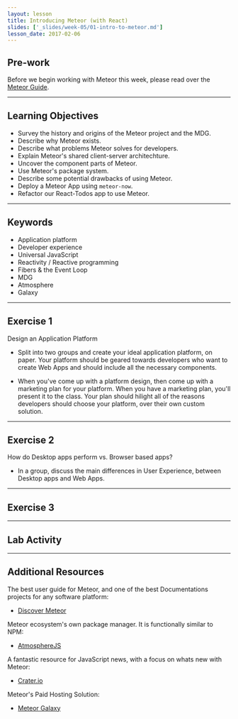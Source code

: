 ```yaml
---
layout: lesson
title: Introducing Meteor (with React)
slides: ['_slides/week-05/01-intro-to-meteor.md']
lesson_date: 2017-02-06
---
```


## Pre-work

Before we begin working with Meteor this week, please read over the [Meteor Guide](https://guide.meteor.com/).

---

## Learning Objectives

- Survey the history and origins of the Meteor project and the MDG.
- Describe why Meteor exists.
- Describe what problems Meteor solves for developers.
- Explain Meteor's shared client-server architechture.
- Uncover the component parts of Meteor.
- Use Meteor's package system.
- Describe some potential drawbacks of using Meteor.
- Deploy a Meteor App using `meteor-now`.
- Refactor our React-Todos app to use Meteor.

---

## Keywords

- Application platform
- Developer experience
- Universal JavaScript
- Reactivity / Reactive programming
- Fibers & the Event Loop
- MDG
- Atmosphere
- Galaxy

---

## Exercise 1

Design an Application Platform

- Split into two groups and create your ideal application platform, on paper. Your platform should be
geared towards developers who want to create Web Apps and should include all the necessary components.

- When you've come up with a platform design, then come up with a marketing plan for your platform.
When you have a marketing plan, you'll present it to the class. Your plan should hilight all of the reasons
developers should choose your platform, over their own custom solution.

---

## Exercise 2

How do Desktop apps perform vs. Browser based apps?

- In a group, discuss the main differences in User Experience, between Desktop apps and Web Apps.


---

## Exercise 3




---

## Lab Activity



---

## Additional Resources

The best user guide for Meteor, and one of the best Documentations projects for any software platform:

- [Discover Meteor](https://www.discovermeteor.com/)

Meteor ecosystem's own package manager. It is functionally similar to NPM:

- [AtmosphereJS](https://atmospherejs.com/)

A fantastic resource for JavaScript news, with a focus on whats new with Meteor:

- [Crater.io](https://crater.io/)

Meteor's Paid Hosting Solution:

- [Meteor Galaxy](https://www.meteor.com/hosting/)
